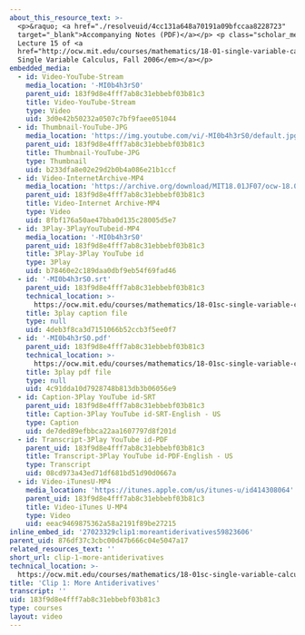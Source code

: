 ```yaml
---
about_this_resource_text: >-
  <p>&raquo; <a href="./resolveuid/4cc131a648a70191a09bfccaa8228723"
  target="_blank">Accompanying Notes (PDF)</a></p> <p class="scholar_medsm">From
  Lecture 15 of <a
  href="http://ocw.mit.edu/courses/mathematics/18-01-single-variable-calculus-fall-2006/video-lectures/"><em>18.01
  Single Variable Calculus, Fall 2006</em></a></p>
embedded_media:
  - id: Video-YouTube-Stream
    media_location: '-MI0b4h3rS0'
    parent_uid: 183f9d8e4fff7ab8c31ebbebf03b81c3
    title: Video-YouTube-Stream
    type: Video
    uid: 3d0e42b50232a0507c7bf9faee051044
  - id: Thumbnail-YouTube-JPG
    media_location: 'https://img.youtube.com/vi/-MI0b4h3rS0/default.jpg'
    parent_uid: 183f9d8e4fff7ab8c31ebbebf03b81c3
    title: Thumbnail-YouTube-JPG
    type: Thumbnail
    uid: b233dfa8e02e29d2b0b4a086e21b1ccf
  - id: Video-InternetArchive-MP4
    media_location: 'https://archive.org/download/MIT18.01JF07/ocw-18.01-f07-lec15_300k.mp4'
    parent_uid: 183f9d8e4fff7ab8c31ebbebf03b81c3
    title: Video-Internet Archive-MP4
    type: Video
    uid: 8fbf176a50ae47bba0d135c28005d5e7
  - id: 3Play-3PlayYouTubeid-MP4
    media_location: '-MI0b4h3rS0'
    parent_uid: 183f9d8e4fff7ab8c31ebbebf03b81c3
    title: 3Play-3Play YouTube id
    type: 3Play
    uid: b78460e2c189daa0dbf9eb54f69fad46
  - id: '-MI0b4h3rS0.srt'
    parent_uid: 183f9d8e4fff7ab8c31ebbebf03b81c3
    technical_location: >-
      https://ocw.mit.edu/courses/mathematics/18-01sc-single-variable-calculus-fall-2010/unit-2-applications-of-differentiation/part-c-mean-value-theorem-antiderivatives-and-differential-equations/session-37-antiderivatives/clip-1-more-antiderivatives/-MI0b4h3rS0.srt
    title: 3play caption file
    type: null
    uid: 4deb3f8ca3d7151066b52ccb3f5ee0f7
  - id: '-MI0b4h3rS0.pdf'
    parent_uid: 183f9d8e4fff7ab8c31ebbebf03b81c3
    technical_location: >-
      https://ocw.mit.edu/courses/mathematics/18-01sc-single-variable-calculus-fall-2010/unit-2-applications-of-differentiation/part-c-mean-value-theorem-antiderivatives-and-differential-equations/session-37-antiderivatives/clip-1-more-antiderivatives/-MI0b4h3rS0.pdf
    title: 3play pdf file
    type: null
    uid: 4c91dda10d7928748b813db3b06056e9
  - id: Caption-3Play YouTube id-SRT
    parent_uid: 183f9d8e4fff7ab8c31ebbebf03b81c3
    title: Caption-3Play YouTube id-SRT-English - US
    type: Caption
    uid: de7ded89efbbca22aa1607797d8f201d
  - id: Transcript-3Play YouTube id-PDF
    parent_uid: 183f9d8e4fff7ab8c31ebbebf03b81c3
    title: Transcript-3Play YouTube id-PDF-English - US
    type: Transcript
    uid: 08cd973a43ed71df681bd51d90d0667a
  - id: Video-iTunesU-MP4
    media_location: 'https://itunes.apple.com/us/itunes-u/id414308064'
    parent_uid: 183f9d8e4fff7ab8c31ebbebf03b81c3
    title: Video-iTunes U-MP4
    type: Video
    uid: eeac9469875362a58a2191f89be27215
inline_embed_id: '27023329clip1:moreantiderivatives59823606'
parent_uid: 876df37c3cbc00d47b666c04e5047a17
related_resources_text: ''
short_url: clip-1-more-antiderivatives
technical_location: >-
  https://ocw.mit.edu/courses/mathematics/18-01sc-single-variable-calculus-fall-2010/unit-2-applications-of-differentiation/part-c-mean-value-theorem-antiderivatives-and-differential-equations/session-37-antiderivatives/clip-1-more-antiderivatives
title: 'Clip 1: More Antiderivatives'
transcript: ''
uid: 183f9d8e4fff7ab8c31ebbebf03b81c3
type: courses
layout: video
---
```

